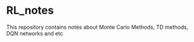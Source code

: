 # RL_notes
This repository contains notes about Monte Carlo Methods, TD methods, DQN networks and etc

